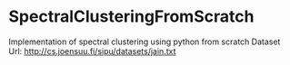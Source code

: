 # SpectralClusteringFromScratch
Implementation of spectral clustering using python from scratch
Dataset Url: http://cs.joensuu.fi/sipu/datasets/jain.txt

